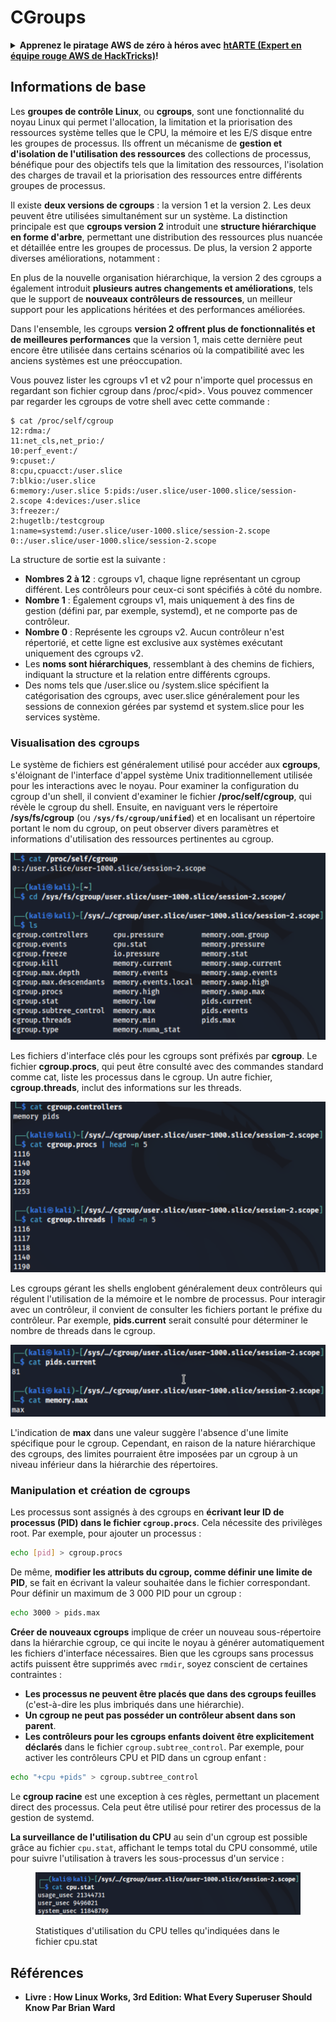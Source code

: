 # CGroups

<details>

<summary><strong>Apprenez le piratage AWS de zéro à héros avec</strong> <a href="https://training.hacktricks.xyz/courses/arte"><strong>htARTE (Expert en équipe rouge AWS de HackTricks)</strong></a><strong>!</strong></summary>

Autres façons de soutenir HackTricks :

* Si vous souhaitez voir votre **entreprise annoncée dans HackTricks** ou **télécharger HackTricks en PDF**, consultez les [**PLANS D'ABONNEMENT**](https://github.com/sponsors/carlospolop) !
* Obtenez le [**swag officiel PEASS & HackTricks**](https://peass.creator-spring.com)
* Découvrez [**La famille PEASS**](https://opensea.io/collection/the-peass-family), notre collection exclusive de [**NFTs**](https://opensea.io/collection/the-peass-family)
* **Rejoignez le** 💬 [**groupe Discord**](https://discord.gg/hRep4RUj7f) ou le [**groupe Telegram**](https://t.me/peass) ou **suivez-nous** sur **Twitter** 🐦 [**@carlospolopm**](https://twitter.com/hacktricks\_live)**.**
* **Partagez vos astuces de piratage en soumettant des PR aux** [**HackTricks**](https://github.com/carlospolop/hacktricks) et [**HackTricks Cloud**](https://github.com/carlospolop/hacktricks-cloud) github repos.

</details>

## Informations de base

Les **groupes de contrôle Linux**, ou **cgroups**, sont une fonctionnalité du noyau Linux qui permet l'allocation, la limitation et la priorisation des ressources système telles que le CPU, la mémoire et les E/S disque entre les groupes de processus. Ils offrent un mécanisme de **gestion et d'isolation de l'utilisation des ressources** des collections de processus, bénéfique pour des objectifs tels que la limitation des ressources, l'isolation des charges de travail et la priorisation des ressources entre différents groupes de processus.

Il existe **deux versions de cgroups** : la version 1 et la version 2. Les deux peuvent être utilisées simultanément sur un système. La distinction principale est que **cgroups version 2** introduit une **structure hiérarchique en forme d'arbre**, permettant une distribution des ressources plus nuancée et détaillée entre les groupes de processus. De plus, la version 2 apporte diverses améliorations, notamment :

En plus de la nouvelle organisation hiérarchique, la version 2 des cgroups a également introduit **plusieurs autres changements et améliorations**, tels que le support de **nouveaux contrôleurs de ressources**, un meilleur support pour les applications héritées et des performances améliorées.

Dans l'ensemble, les cgroups **version 2 offrent plus de fonctionnalités et de meilleures performances** que la version 1, mais cette dernière peut encore être utilisée dans certains scénarios où la compatibilité avec les anciens systèmes est une préoccupation.

Vous pouvez lister les cgroups v1 et v2 pour n'importe quel processus en regardant son fichier cgroup dans /proc/\<pid>. Vous pouvez commencer par regarder les cgroups de votre shell avec cette commande :
```shell-session
$ cat /proc/self/cgroup
12:rdma:/
11:net_cls,net_prio:/
10:perf_event:/
9:cpuset:/
8:cpu,cpuacct:/user.slice
7:blkio:/user.slice
6:memory:/user.slice 5:pids:/user.slice/user-1000.slice/session-2.scope 4:devices:/user.slice
3:freezer:/
2:hugetlb:/testcgroup
1:name=systemd:/user.slice/user-1000.slice/session-2.scope
0::/user.slice/user-1000.slice/session-2.scope
```
La structure de sortie est la suivante :

* **Nombres 2 à 12** : cgroups v1, chaque ligne représentant un cgroup différent. Les contrôleurs pour ceux-ci sont spécifiés à côté du nombre.
* **Nombre 1** : Également cgroups v1, mais uniquement à des fins de gestion (défini par, par exemple, systemd), et ne comporte pas de contrôleur.
* **Nombre 0** : Représente les cgroups v2. Aucun contrôleur n'est répertorié, et cette ligne est exclusive aux systèmes exécutant uniquement des cgroups v2.
* Les **noms sont hiérarchiques**, ressemblant à des chemins de fichiers, indiquant la structure et la relation entre différents cgroups.
* Des noms tels que /user.slice ou /system.slice spécifient la catégorisation des cgroups, avec user.slice généralement pour les sessions de connexion gérées par systemd et system.slice pour les services système.

### Visualisation des cgroups

Le système de fichiers est généralement utilisé pour accéder aux **cgroups**, s'éloignant de l'interface d'appel système Unix traditionnellement utilisée pour les interactions avec le noyau. Pour examiner la configuration du cgroup d'un shell, il convient d'examiner le fichier **/proc/self/cgroup**, qui révèle le cgroup du shell. Ensuite, en naviguant vers le répertoire **/sys/fs/cgroup** (ou **`/sys/fs/cgroup/unified`**) et en localisant un répertoire portant le nom du cgroup, on peut observer divers paramètres et informations d'utilisation des ressources pertinentes au cgroup.

![Système de fichiers Cgroup](<../../../.gitbook/assets/image (1125).png>)

Les fichiers d'interface clés pour les cgroups sont préfixés par **cgroup**. Le fichier **cgroup.procs**, qui peut être consulté avec des commandes standard comme cat, liste les processus dans le cgroup. Un autre fichier, **cgroup.threads**, inclut des informations sur les threads.

![Cgroup Procs](<../../../.gitbook/assets/image (278).png>)

Les cgroups gérant les shells englobent généralement deux contrôleurs qui régulent l'utilisation de la mémoire et le nombre de processus. Pour interagir avec un contrôleur, il convient de consulter les fichiers portant le préfixe du contrôleur. Par exemple, **pids.current** serait consulté pour déterminer le nombre de threads dans le cgroup.

![Mémoire Cgroup](<../../../.gitbook/assets/image (674).png>)

L'indication de **max** dans une valeur suggère l'absence d'une limite spécifique pour le cgroup. Cependant, en raison de la nature hiérarchique des cgroups, des limites pourraient être imposées par un cgroup à un niveau inférieur dans la hiérarchie des répertoires.

### Manipulation et création de cgroups

Les processus sont assignés à des cgroups en **écrivant leur ID de processus (PID) dans le fichier `cgroup.procs`**. Cela nécessite des privilèges root. Par exemple, pour ajouter un processus :
```bash
echo [pid] > cgroup.procs
```
De même, **modifier les attributs du cgroup, comme définir une limite de PID**, se fait en écrivant la valeur souhaitée dans le fichier correspondant. Pour définir un maximum de 3 000 PID pour un cgroup :
```bash
echo 3000 > pids.max
```
**Créer de nouveaux cgroups** implique de créer un nouveau sous-répertoire dans la hiérarchie cgroup, ce qui incite le noyau à générer automatiquement les fichiers d'interface nécessaires. Bien que les cgroups sans processus actifs puissent être supprimés avec `rmdir`, soyez conscient de certaines contraintes :

- **Les processus ne peuvent être placés que dans des cgroups feuilles** (c'est-à-dire les plus imbriqués dans une hiérarchie).
- **Un cgroup ne peut pas posséder un contrôleur absent dans son parent**.
- **Les contrôleurs pour les cgroups enfants doivent être explicitement déclarés** dans le fichier `cgroup.subtree_control`. Par exemple, pour activer les contrôleurs CPU et PID dans un cgroup enfant :
```bash
echo "+cpu +pids" > cgroup.subtree_control
```
Le **cgroup racine** est une exception à ces règles, permettant un placement direct des processus. Cela peut être utilisé pour retirer des processus de la gestion de systemd.

**La surveillance de l'utilisation du CPU** au sein d'un cgroup est possible grâce au fichier `cpu.stat`, affichant le temps total du CPU consommé, utile pour suivre l'utilisation à travers les sous-processus d'un service :

<figure><img src="../../../.gitbook/assets/image (905).png" alt=""><figcaption><p>Statistiques d'utilisation du CPU telles qu'indiquées dans le fichier cpu.stat</p></figcaption></figure>

## Références

* **Livre : How Linux Works, 3rd Edition: What Every Superuser Should Know Par Brian Ward**
